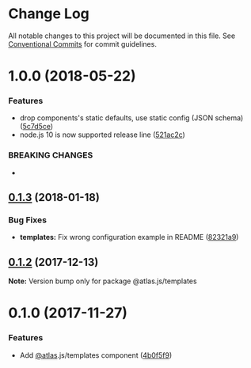 # Change Log

All notable changes to this project will be documented in this file.
See [Conventional Commits](https://conventionalcommits.org) for commit guidelines.

<a name="1.0.0"></a>
# 1.0.0 (2018-05-22)


### Features

* drop components's static defaults, use static config (JSON schema) ([5c7d5ce](https://github.com/strvcom/atlas.js/commit/5c7d5ce))
* node.js 10 is now supported release line ([521ac2c](https://github.com/strvcom/atlas.js/commit/521ac2c))


### BREAKING CHANGES

* 




<a name="0.1.3"></a>
## [0.1.3](https://github.com/strvcom/atlas.js/compare/@atlas.js/templates@0.1.2...@atlas.js/templates@0.1.3) (2018-01-18)


### Bug Fixes

* **templates:** Fix wrong configuration example in README ([82321a9](https://github.com/strvcom/atlas.js/commit/82321a9))




<a name="0.1.2"></a>
## [0.1.2](https://github.com/strvcom/atlas.js/compare/@atlas.js/templates@0.1.1...@atlas.js/templates@0.1.2) (2017-12-13)




**Note:** Version bump only for package @atlas.js/templates

<a name="0.1.0"></a>
# 0.1.0 (2017-11-27)


### Features

* Add [@atlas](https://github.com/atlas).js/templates component ([4b0f5f9](https://github.com/strvcom/atlas.js/commit/4b0f5f9))
